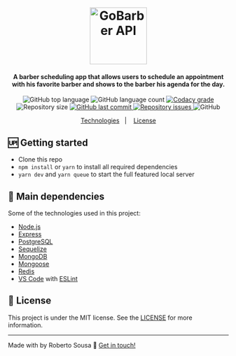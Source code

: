 
<h1 align="center">
    <img alt="GoBarber API" src="https://res.cloudinary.com/robertosousa1/image/upload/v1574952272/github-readme/gobarber_mbk0jl.svg" height=130 />
    <br>
</h1>

<h4 align="center">
  A barber scheduling app that allows users to schedule an appointment with his favorite barber and shows to the barber his agenda for the day.
</h4>
<p align="center">
  <img alt="GitHub top language" src="https://img.shields.io/github/languages/top/robertosousa1/gobarber-api.svg">
  
  <img alt="GitHub language count" src="https://img.shields.io/github/languages/count/robertosousa1/gobarber-api.svg">
  
  <a href="https://www.codacy.com/app/robertosousa1/gobarber-api?utm_source=github.com&amp;utm_medium=referral&amp;utm_content=robertosousa1/gobarber-api&amp;utm_campaign=Badge_Grade">
    <img alt="Codacy grade" src="https://img.shields.io/codacy/grade/70c8e79c83b442278f6c276ebf117ae4.svg">
  </a>
  
  <img alt="Repository size" src="https://img.shields.io/github/repo-size/robertosousa1/gobarber-api.svg">
  <a href="https://github.com/robertosousa1/gobarber-api/commits/master">
    <img alt="GitHub last commit" src="https://img.shields.io/github/last-commit/robertosousa1/gobarber-api.svg">
  </a>
  
  <a href="https://github.com/robertosousa1/gobarber-api/issues">
    <img alt="Repository issues" src="https://img.shields.io/github/issues/robertosousa1/gobarber-api.svg">
  </a>
  
  <img alt="GitHub" src="https://img.shields.io/github/license/robertosousa1/gobarber-api.svg">   
</p>

<p align="center">
  <a href="#rocket-technologies">Technologies</a>&nbsp;&nbsp;&nbsp;|&nbsp;&nbsp;&nbsp;
  <a href="#memo-license">License</a>
</p>

## :up: Getting started
-   Clone this repo
-   `npm install` or `yarn` to install all required dependencies
-   `yarn dev` and `yarn queue` to start the full featured local server

## :rocket: Main dependencies

Some of the technologies used in this project:

-  [Node.js][nodejs]
-  [Express](https://expressjs.com/)
-  [PostgreSQL](https://www.postgresql.org/)
-  [Sequelize](http://docs.sequelizejs.com/)
-  [MongoDB](https://www.mongodb.com/)
-  [Mongoose](https://mongoosejs.com/)
-  [Redis](https://redis.io/)
-  [VS Code][vc] with [ESLint][vceslint]

## :memo: License
This project is under the MIT license. See the [LICENSE]([https://github.com/robertosousa1/gobarber-api/blob/master/LICENSE]) for more information.

---

Made with by Roberto Sousa :wave: [Get in touch!](https://www.linkedin.com/in/robertosousa01/)

[nodejs]: https://nodejs.org/
[yarn]: https://yarnpkg.com/
[vc]: https://code.visualstudio.com/
[vceditconfig]: https://marketplace.visualstudio.com/items?itemName=EditorConfig.EditorConfig
[vceslint]: https://marketplace.visualstudio.com/items?itemName=dbaeumer.vscode-eslint
